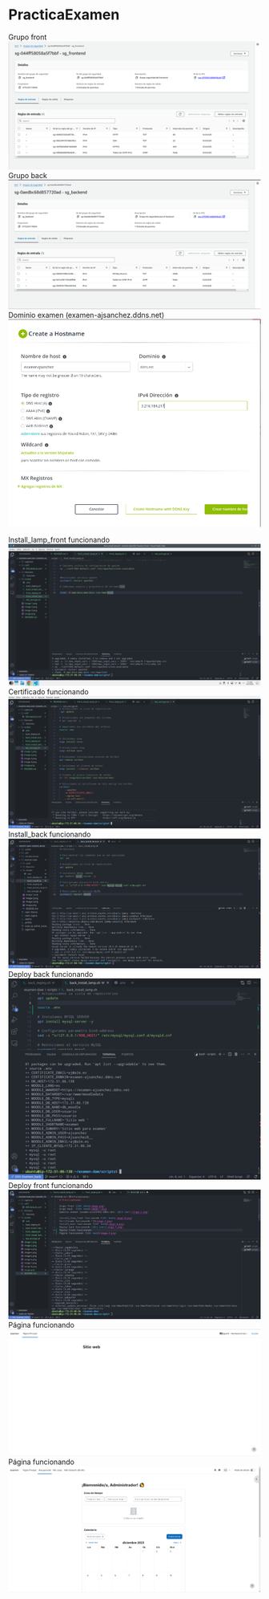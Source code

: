 # PracticaExamen

Grupo front ![Alt text](image.png)
Grupo back  ![Alt text](image-1.png)
Dominio examen (examen-ajsanchez.ddns.net) ![Alt text](image-2.png)

Install_lamp_front funcionando ![Alt text](image-4.png)
Certificado funcionando ![](image-5.png)
Install_back funcionando ![Alt text](image-6.png)
Deploy back funcionando ![Alt text](image-7.png)
Deploy front funcionando ![Alt text](image-9.png)
Página funcionando ![Alt text](image-8.png)
Página funcionando ![Alt text](image-10.png)